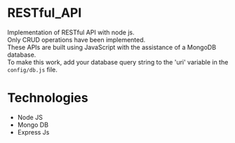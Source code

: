 # RESTful_API
Implementation of RESTful API with node js.\
Only CRUD operations have been implemented.\
These APIs are built using JavaScript with the assistance of a MongoDB database.\
To make this work, add your database query string to the 'uri' variable in the ` config/db.js ` file.

# Technologies
- Node JS
- Mongo DB
- Express Js
  
